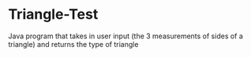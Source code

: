 # Triangle-Test
Java program that takes in user input (the 3 measurements of sides of a triangle) and returns the type of triangle
